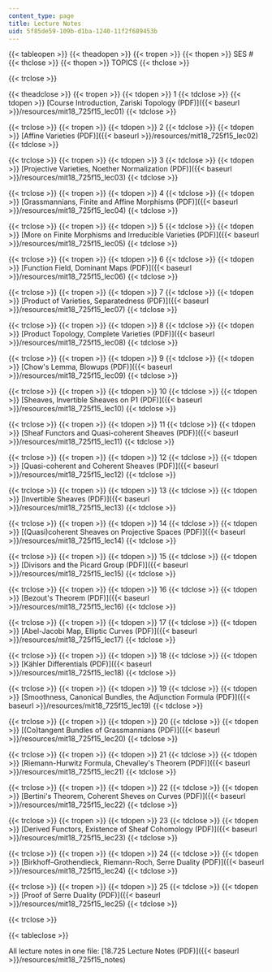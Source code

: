```yaml
---
content_type: page
title: Lecture Notes
uid: 5f85de59-109b-d1ba-1240-11f2f689453b
---
```


{{< tableopen >}}
{{< theadopen >}}
{{< tropen >}}
{{< thopen >}}
SES #
{{< thclose >}}
{{< thopen >}}
TOPICS
{{< thclose >}}

{{< trclose >}}

{{< theadclose >}}
{{< tropen >}}
{{< tdopen >}}
1
{{< tdclose >}}
{{< tdopen >}}
[Course Introduction, Zariski Topology (PDF)]({{< baseurl >}}/resources/mit18_725f15_lec01)
{{< tdclose >}}

{{< trclose >}}
{{< tropen >}}
{{< tdopen >}}
2
{{< tdclose >}}
{{< tdopen >}}
[Affine Varieties (PDF)]({{< baseurl >}}/resources/mit18_725f15_lec02)
{{< tdclose >}}

{{< trclose >}}
{{< tropen >}}
{{< tdopen >}}
3
{{< tdclose >}}
{{< tdopen >}}
[Projective Varieties, Noether Normalization (PDF)]({{< baseurl >}}/resources/mit18_725f15_lec03)
{{< tdclose >}}

{{< trclose >}}
{{< tropen >}}
{{< tdopen >}}
4
{{< tdclose >}}
{{< tdopen >}}
[Grassmannians, Finite and Affine Morphisms (PDF)]({{< baseurl >}}/resources/mit18_725f15_lec04)
{{< tdclose >}}

{{< trclose >}}
{{< tropen >}}
{{< tdopen >}}
5
{{< tdclose >}}
{{< tdopen >}}
[More on Finite Morphisms and Irreducible Varieties (PDF)]({{< baseurl >}}/resources/mit18_725f15_lec05)
{{< tdclose >}}

{{< trclose >}}
{{< tropen >}}
{{< tdopen >}}
6
{{< tdclose >}}
{{< tdopen >}}
[Function Field, Dominant Maps (PDF)]({{< baseurl >}}/resources/mit18_725f15_lec06)
{{< tdclose >}}

{{< trclose >}}
{{< tropen >}}
{{< tdopen >}}
7
{{< tdclose >}}
{{< tdopen >}}
[Product of Varieties, Separatedness (PDF)]({{< baseurl >}}/resources/mit18_725f15_lec07)
{{< tdclose >}}

{{< trclose >}}
{{< tropen >}}
{{< tdopen >}}
8
{{< tdclose >}}
{{< tdopen >}}
[Product Topology, Complete Varieties (PDF)]({{< baseurl >}}/resources/mit18_725f15_lec08)
{{< tdclose >}}

{{< trclose >}}
{{< tropen >}}
{{< tdopen >}}
9
{{< tdclose >}}
{{< tdopen >}}
[Chow's Lemma, Blowups (PDF)]({{< baseurl >}}/resources/mit18_725f15_lec09)
{{< tdclose >}}

{{< trclose >}}
{{< tropen >}}
{{< tdopen >}}
10
{{< tdclose >}}
{{< tdopen >}}
[Sheaves, Invertible Sheaves on P1 (PDF)]({{< baseurl >}}/resources/mit18_725f15_lec10)
{{< tdclose >}}

{{< trclose >}}
{{< tropen >}}
{{< tdopen >}}
11
{{< tdclose >}}
{{< tdopen >}}
[Sheaf Functors and Quasi-coherent Sheaves (PDF)]({{< baseurl >}}/resources/mit18_725f15_lec11)
{{< tdclose >}}

{{< trclose >}}
{{< tropen >}}
{{< tdopen >}}
12
{{< tdclose >}}
{{< tdopen >}}
[Quasi-coherent and Coherent Sheaves (PDF)]({{< baseurl >}}/resources/mit18_725f15_lec12)
{{< tdclose >}}

{{< trclose >}}
{{< tropen >}}
{{< tdopen >}}
13
{{< tdclose >}}
{{< tdopen >}}
[Invertible Sheaves (PDF)]({{< baseurl >}}/resources/mit18_725f15_lec13)
{{< tdclose >}}

{{< trclose >}}
{{< tropen >}}
{{< tdopen >}}
14
{{< tdclose >}}
{{< tdopen >}}
[(Quasi)coherent Sheaves on Projective Spaces (PDF)]({{< baseurl >}}/resources/mit18_725f15_lec14)
{{< tdclose >}}

{{< trclose >}}
{{< tropen >}}
{{< tdopen >}}
15
{{< tdclose >}}
{{< tdopen >}}
[Divisors and the Picard Group (PDF)]({{< baseurl >}}/resources/mit18_725f15_lec15)
{{< tdclose >}}

{{< trclose >}}
{{< tropen >}}
{{< tdopen >}}
16
{{< tdclose >}}
{{< tdopen >}}
[Bezout's Theorem (PDF)]({{< baseurl >}}/resources/mit18_725f15_lec16)
{{< tdclose >}}

{{< trclose >}}
{{< tropen >}}
{{< tdopen >}}
17
{{< tdclose >}}
{{< tdopen >}}
[Abel-Jacobi Map, Elliptic Curves (PDF)]({{< baseurl >}}/resources/mit18_725f15_lec17)
{{< tdclose >}}

{{< trclose >}}
{{< tropen >}}
{{< tdopen >}}
18
{{< tdclose >}}
{{< tdopen >}}
[Kähler Differentials (PDF)]({{< baseurl >}}/resources/mit18_725f15_lec18)
{{< tdclose >}}

{{< trclose >}}
{{< tropen >}}
{{< tdopen >}}
19
{{< tdclose >}}
{{< tdopen >}}
[Smoothness, Canonical Bundles, the Adjunction Formula (PDF)]({{< baseurl >}}/resources/mit18_725f15_lec19)
{{< tdclose >}}

{{< trclose >}}
{{< tropen >}}
{{< tdopen >}}
20
{{< tdclose >}}
{{< tdopen >}}
[(Co)tangent Bundles of Grassmannians (PDF)]({{< baseurl >}}/resources/mit18_725f15_lec20)
{{< tdclose >}}

{{< trclose >}}
{{< tropen >}}
{{< tdopen >}}
21
{{< tdclose >}}
{{< tdopen >}}
[Riemann-Hurwitz Formula, Chevalley's Theorem (PDF)]({{< baseurl >}}/resources/mit18_725f15_lec21)
{{< tdclose >}}

{{< trclose >}}
{{< tropen >}}
{{< tdopen >}}
22
{{< tdclose >}}
{{< tdopen >}}
[Bertini's Theorem, Coherent Sheves on Curves (PDF)]({{< baseurl >}}/resources/mit18_725f15_lec22)
{{< tdclose >}}

{{< trclose >}}
{{< tropen >}}
{{< tdopen >}}
23
{{< tdclose >}}
{{< tdopen >}}
[Derived Functors, Existence of Sheaf Cohomology (PDF)]({{< baseurl >}}/resources/mit18_725f15_lec23)
{{< tdclose >}}

{{< trclose >}}
{{< tropen >}}
{{< tdopen >}}
24
{{< tdclose >}}
{{< tdopen >}}
[Birkhoff–Grothendieck, Riemann-Roch, Serre Duality (PDF)]({{< baseurl >}}/resources/mit18_725f15_lec24)
{{< tdclose >}}

{{< trclose >}}
{{< tropen >}}
{{< tdopen >}}
25
{{< tdclose >}}
{{< tdopen >}}
[Proof of Serre Duality (PDF)]({{< baseurl >}}/resources/mit18_725f15_lec25)
{{< tdclose >}}

{{< trclose >}}

{{< tableclose >}}

All lecture notes in one file: [18.725 Lecture Notes (PDF)]({{< baseurl >}}/resources/mit18_725f15_notes)